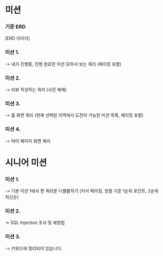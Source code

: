 # 미션

### 기준 ERD
[ERD 이미지]

### 미션 1.
-> 내가 진행중, 진행 완료한 미션 모아서 보는 쿼리 (페이징 포함)

### 미션 2.
-> 리뷰 작성하는 쿼리 (사진 배제)

### 미션 3.
-> 홈 화면 쿼리 (현재 선택된 지역에서 도전이 가능한 미션 목록, 페이징 포함)

### 미션 4.
-> 마이 페이지 화면 쿼리

# 시니어 미션

### 미션 1.
-> 기본 미션 1에서 짠 쿼리문 디벨롭하기 (커서 페이징, 정렬 기준 1순위 포인트, 2순위 최신순)

### 미션 2.
-> SQL Injection 조사 및 예방법

### 미션 3.
-> 키워드에 정리되어 있습니다.